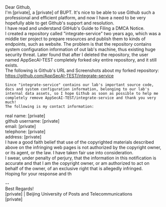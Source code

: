 Dear Github,  
    I'm [private], a [private] of BUPT. It's nice to be able to use Github such a professional and efficient platform, and now I have a need to be very hopefully able to get Github's support and resolution.  
    I have read and understand GitHub's Guide to Filing a DMCA Notice.  
    I created a repository called "integrate-service" two years ago, which was a middle tier project to prepare resources and publish them to kinds of endpoints, such as website. The problem is that the repository contains system configuration information of out lab's machine, thus existing huge security threat. Later found that after I deleted the repository, the user named AppSecAI-TEST completely forked oky entire repository, and it still exists.  
    The following is Github's URL and Screenshots about my forked repository:  
https://github.com/AppSecAI-TEST/integrate-service
    
    Since "integrate-service" contains our lab's important source code, docs and system configuration information, belonging to our lab's internal data assets, so I hope Github as soon as possible to help me completely remove AppSecAI-TEST/integrate-service and thank you very much!  
    The following is my contact information:  
real name: [private]  
github username: [private]  
email: [private]  
telephone: [private]  
address: [private]  
    I have a good faith belief that use of the copyrighted materials described above on the infringing web pages is not authorized by the copyright owner, or its agent, or the law. I have taken fair use into consideration.  
    I swear, under penalty of perjury, that the information in this notification is accurate and that I am the copyright owner, or am authorized to act on behalf of the owner, of an exclusive right that is allegedly infringed.  
    Hoping for your response and th

--  
Best Regards!  
[private] | Beijing University of Posts and Telecommunications  
[private]
